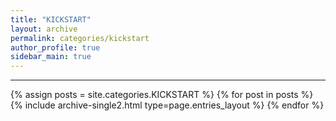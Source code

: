 ```yaml
---
title: "KICKSTART"
layout: archive
permalink: categories/kickstart
author_profile: true
sidebar_main: true
---
```


<!-- 공백이 포함되어 있는 카테고리 이름의 경우 site.categories['a b c'] 이런식으로! -->

***

{% assign posts = site.categories.KICKSTART %}
{% for post in posts %} {% include archive-single2.html type=page.entries_layout %} {% endfor %}
